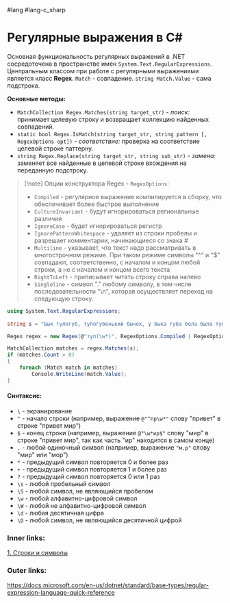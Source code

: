 #lang #lang-c_sharp

# Регулярные выражения в C#

Основная функциональность регулярных выражений в .NET сосредоточена в пространстве имен `System.Text.RegularExpressions`. 
Центральным классом при работе с регулярными выражениями является класс **Regex**.
`Match` - совпадение. `string Match.Value` - сама подстрока.

**Основные методы:**
- `MatchCollection Regex.Matches(string target_str)` - *поиск:* принимает целевую строку и возвращает коллекцию найденных совпадений.
- `static bool Regex.IsMatch(string target_str, string pattern [, RegexOptions opt])` - *соответствие:* проверка на соответствие целевой строке паттерну.
- `string Regex.Replace(string target_str, string sub_str)` - *замена:* заменяет все найденные в целевой строке вхождения на переданную подстроку.

> [!note] Опции конструктора Regex - `RegexOptions`:
> - `Compiled` - регулярное выражение компилируется в сборку, что обеспечивает более быстрое выполнение
> - `CultureInvariant` - будут игнорироваться региональные различия
> - `IgnoreCase` - будет игнорироваться регистр
> - `IgnorePatternWhitespace` - удаляет из строки пробелы и разрешает комментарии, начинающиеся со знака #
> - `Multiline` - указывает, что текст надо рассматривать в многострочном режиме. При таком режиме символы "^" и "$" совпадают, соответственно, с началом и концом любой строки, а не с началом и концом всего текста
> - `RightToLeft` - приписывает читать строку справа налево
> - `Singleline` - символ "." любому символу, в том числе последовательности "\n", которая осуществляет переход на следующую строку.

```csharp
using System.Text.RegularExpressions;
 
string s = "Бык тупогуб, тупогубенький бычок, у быка губа бела была тупа";

Regex regex = new Regex(@"туп(\w*)", RegexOptions.Compiled | RegexOptions.IgnoreCase);  // опции не обязательны

MatchCollection matches = regex.Matches(s);
if (matches.Count > 0)
{
    foreach (Match match in matches)
        Console.WriteLine(match.Value);
}
```

#### Синтаксис:
- `\` - экранирование
- `^` - начало строки (например, выражение `@"^пр\w*"` слову "привет" в строке "привет мир")
- `$` - конец строки (например, выражение `@"\w*ир$"` слову "мир" в строке "привет мир", так как часть "ир" находится в самом конце)
- `.` - любой одиночный символ (например, выражение `"м.р"` слову "мир" или "мор")
- `*` - предыдущий символ повторяется 0 и более раз
- `+` - предыдущий символ повторяется 1 и более раз
- `?` - предыдущий символ повторяется 0 или 1 раз
- `\s` - любой пробельный символ
- `\S` - любой символ, не являющийся пробелом
- `\w` - любой алфавитно-цифровой символ
- `\W` - любой не алфавитно-цифровой символ
- `\d` - любая десятичная цифра
- `\D` - любой символ, не являющийся десятичной цифрой



### Inner links:
[1. Строки и символы](1.%20Languages/C-sharp/0.%20Введение/4.%20Строки%20и%20символы/1.%20Строки%20и%20символы.md)

### Outer links:
https://docs.microsoft.com/en-us/dotnet/standard/base-types/regular-expression-language-quick-reference